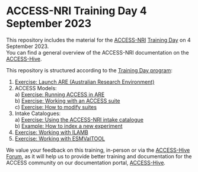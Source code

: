 # ACCESS-NRI Training Day 4 September 2023

This repository includes the material for the <a href="https://www.access-nri.org.au" target="_black">ACCESS-NRI</a> <a href="https://www.access-nri.org.au/event/access-training-day-2023/" target="_black">Training Day</a> on 4 September 2023.  
You can find a general overview of the ACCESS-NRI documentation on the <a href="https://access-hive.org.au" target="_blank">ACCESS-Hive</a>.  

This repository is structured according to the <a href="https://www.access-nri.org.au/access-training-day-program/" target="_blank">Training Day program</a>:

1. [Exercise: Launch ARE (Australian Research Environment)](https://github.com/ACCESS-NRI/workshop-training-2023/blob/main/ARE_setup_guide.md)
2. ACCESS Models:  
   a) [Exercise: Running ACCESS in ARE](https://github.com/ACCESS-NRI/workshop-training-2023/blob/main/access_rose_cylc/rose_cylc_example.md)  
   b) [Exercise: Working with an ACCESS suite](https://github.com/ACCESS-NRI/workshop-training-2023/blob/main/access_rose_cylc/rose_cylc_example.md)  
   c) [Exercise: How to modify suites](https://github.com/ACCESS-NRI/workshop-training-2023/blob/main/access_rose_cylc/rose_cylc_example.md)
3. Intake Catalogues:  
   a) [Exercise: Using the ACCESS-NRI intake catalogue](https://github.com/ACCESS-NRI/workshop-training-2023/blob/main/intake/Intake_tutorial_p1.ipynb)  
   b) [Example: How to index a new experiment](https://github.com/ACCESS-NRI/workshop-training-2023/blob/main/intake/Intake_tutorial_p2.ipynb)
4. [Exercise: Working with ILAMB](https://github.com/ACCESS-NRI/workshop-training-2023/blob/main/ilamb/ILAMB_training.md)
5. [Exercise: Working with ESMValTOOL](https://github.com/ACCESS-NRI/workshop-training-2023/blob/main/ilamb/ILAMB_training.md)

We value your feedback on this training, in-person or via the <a href="https://forum.access-hive.org.au/" target="_blank">ACCESS-Hive Forum</a>, as it will help us to provide better training and documentation for the ACCESS community on our documentation portal, <a href="https://access-hive.org.au" target="_blank">ACCESS-Hive</a>.